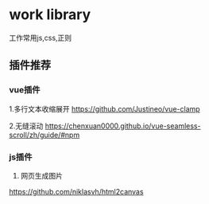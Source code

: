 # work library
工作常用js,css,正则

## 插件推荐
### vue插件
1.多行文本收缩展开
https://github.com/Justineo/vue-clamp

2.无缝滚动
https://chenxuan0000.github.io/vue-seamless-scroll/zh/guide/#npm

### js插件
1. 网页生成图片

https://github.com/niklasvh/html2canvas
